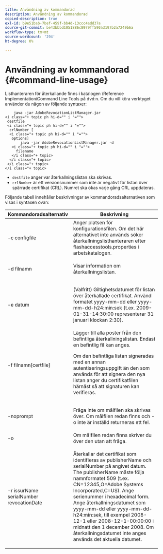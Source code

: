 ```yaml
---
title: Användning av kommandorad
description: Användning av kommandorad
copied-description: true
exl-id: b9e51bab-7bef-459f-bb4d-13ccc4add37a
source-git-commit: be43bbbd1051886c8979ff590a3197b2a7249b6a
workflow-type: tm+mt
source-wordcount: '294'
ht-degree: 0%

---
```


# Användning av kommandorad {#command-line-usage}

Listhanteraren för återkallande finns i katalogen \Reference Implementation\Command Line Tools på dvd:n. Om du vill köra verktyget använder du någon av följande syntaxer:

```
    java -jar AdobeRevocationListManager.jar 
<i class="+ topic ph hi-d="" i "="">
 destfile 
 <i class="+ topic ph hi-d="" i "="">
  crlNumber [
  <i class="+ topic ph hi-d="" i "="">
   options] 
       java -jar AdobeRevocationListManager.jar -d 
   <i class="+ topic ph hi-d="" i "="">
     filename
   </i class="+ topic>
  </i class="+ topic>
 </i class="+ topic>
</i class="+ topic>
```

* `destfile` anger var återkallningslistan ska skrivas.
* `crlNumber` är ett versionsnummer som inte är negativt för listan över spärrade certifikat (CRL). Numret ska ökas varje gång CRL uppdateras.

Följande tabell innehåller beskrivningar av kommandoradsalternativen som visas i syntaxen ovan:

<table frame="all" colsep="1" rowsep="1" class="+ topic/table adobe-d/table " id="table_a3y_wqy_n4"> 
 <thead class="- topic/thead "> 
  <tr rowsep="1" class="- topic/row "> 
   <th colname="1" class="- topic/entry entry"> Kommandoradsalternativ </th> 
   <th colname="2" class="- topic/entry entry"> Beskrivning </th> 
  </tr> 
 </thead>
 <tbody class="- topic/tbody "> 
  <tr rowsep="1" class="- topic/row "> 
   <td colname="1" class="- topic/entry "><span class="+ topic/ph pr-d/codeph codeph">-c configfile</span> </td> 
   <td colname="2" class="- topic/entry ">Anger platsen för konfigurationsfilen. Om det här alternativet inte används söker återkallningslisthanteraren efter <span class="filepath"> flashaccesstools.properties</span> i arbetskatalogen. </td> 
  </tr> 
  <tr rowsep="1" class="- topic/row "> 
   <td colname="1" class="- topic/entry "><span class="+ topic/ph pr-d/codeph codeph">-d filnamn</span> </td> 
   <td colname="2" class="- topic/entry "> <p class="- topic/p ">Visar information om återkallningslistan. </p> </td> 
  </tr> 
  <tr rowsep="1" class="- topic/row "> 
   <td colname="1" class="- topic/entry "><span class="+ topic/ph pr-d/codeph codeph">-e datum</span> </td> 
   <td colname="2" class="- topic/entry "> <p class="- topic/p ">(Valfritt) Giltighetsdatumet för listan över återkallade certifikat. Använd formatet <span class="+ topic/ph pr-d/codeph codeph">yyyy-mm-dd</span> eller <span class="+ topic/ph pr-d/codeph codeph">yyyy-mm-dd-h24:min:sek</span> (t.ex. 2009-01-31-14:30:00 representerar 31 januari klockan 2:30). </p> </td> 
  </tr> 
  <tr rowsep="1" class="- topic/row "> 
   <td colname="1" class="- topic/entry "><span class="codeph">-f filnamn[certfile]</span> </td> 
   <td colname="2" class="- topic/entry ">Lägger till alla poster från den befintliga återkallningslistan. Endast en befintlig fil kan anges. <p class="- topic/p ">Om den befintliga listan signerades med en annan autentiseringsuppgift än den som används för att signera den nya listan anger du certifikatfilen härnäst så att signaturen kan verifieras. </p> </td> 
  </tr> 
  <tr rowsep="1" class="- topic/row "> 
   <td colname="1" class="- topic/entry "><span class="codeph"> -noprompt</span> </td> 
   <td colname="2" class="- topic/entry "> <p class="- topic/p ">Fråga inte om målfilen ska skrivas över. Om målfilen redan finns och -o inte är inställd returneras ett fel. </p> </td> 
  </tr> 
  <tr rowsep="1" class="- topic/row "> 
   <td colname="1" class="- topic/entry "><span class="codeph"> -o</span> </td> 
   <td colname="2" class="- topic/entry "> Om målfilen redan finns skriver du över den utan att fråga. </td> 
  </tr> 
  <tr rowsep="0" class="- topic/row "> 
   <td colname="1" class="- topic/entry "><span class="codeph">-r issurName serialNumber revocationDate</span> </td> 
   <td colname="2" class="- topic/entry "> <p class="- topic/p ">Återkallar det certifikat som identifieras av <span class="codeph"> publisherName</span> och <span class="codeph"> serialNumber</span> på angivet datum. The <span class="codeph"> publisherName</span> måste följa namnformatet 509 (t.ex. <span class="codeph"> CN=12345,O=Adobe Systems Incorporated,C=US</span>). Ange serienummer i hexadecimal form. Ange återkallningsdatumet som <span class="+ topic/ph pr-d/codeph codeph">yyyy-mm-dd</span> eller <span class="+ topic/ph pr-d/codeph codeph">yyyy-mm-dd-h24:min:sek</span>, till exempel 2008-12-1 eller 2008-12-1-00:00:00 i midnatt den 1 december 2008. Om återkallningsdatumet inte anges används det aktuella datumet. </p> </td> 
  </tr> 
 </tbody> 
</table>
